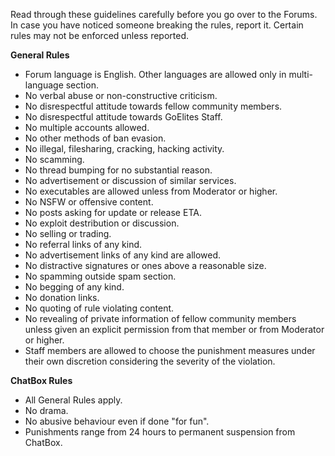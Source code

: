 Read through these guidelines carefully before you go over to the Forums. In case you have noticed someone breaking the rules, report it. Certain rules may not be enforced unless reported.

**General Rules**

- Forum language is English. Other languages are allowed only in multi-language section.
- No verbal abuse or non-constructive criticism.
- No disrespectful attitude towards fellow community members.
- No disrespectful attitude towards GoElites Staff.
- No multiple accounts allowed. 
- No other methods of ban evasion.
- No illegal, filesharing, cracking, hacking activity.
- No scamming.
- No thread bumping for no substantial reason.
- No advertisement or discussion of similar services.
- No executables are allowed unless from Moderator or higher.
- No NSFW or offensive content.
- No posts asking for update or release ETA.
- No exploit destribution or discussion.
- No selling or trading.
- No referral links of any kind.
- No advertisement links of any kind are allowed.
- No distractive signatures or ones above a reasonable size. 
- No spamming outside spam section.
- No begging of any kind.
- No donation links.
- No quoting of rule violating content.
- No revealing of private information of fellow community members unless given an explicit permission from that member or from Moderator or higher.
- Staff members are allowed to choose the punishment measures under their own discretion considering the severity of the violation.

**ChatBox Rules** 

- All General Rules apply.
- No drama.
- No abusive behaviour even if done "for fun".
- Punishments range from 24 hours to permanent suspension from ChatBox.
 